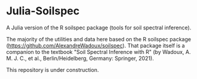 # Julia-Soilspec
A Julia version of the R soilspec package (tools for soil spectral inference).

The majority of the utilities and data here based on the R soilspec package (https://github.com/AlexandreWadoux/soilspec). That package itself is a companion to the textbook "Soil Spectral Inference with R" (by Wadoux, A. M. J. C., et al., Berlin/Heidelberg, Germany: Springer, 2021).

This repository is under construction.
